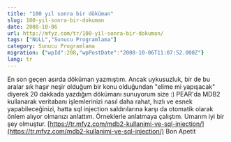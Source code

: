 ```yaml
---
title: "100 yıl sonra bir döküman"
slug: 100-yil-sonra-bir-dokuman
date: 2008-10-06
url: http://mfyz.com/tr/100-yil-sonra-bir-dokuman/
tags: ["NULL","Sunucu Programlama"]
category: Sunucu Programlama
migration: {"wpId":208,"wpPostDate":"2008-10-06T11:07:52.000Z"}
lang: tr
---
```


En son geçen asırda döküman yazmıştım. Ancak uykusuzluk, bir de bu aralar sık haşır neşir olduğum bir konu olduğundan "elime mi yapışacak" diyerek 20 dakkada yazdığım dökümanı sunuyorum size :) PEAR'da MDB2 kullanarak veritabanı işlemlerinizi nasıl daha rahat, hızlı ve esnek yapabileceğinizi, hatta sql injection saldırılarına karşı da otomatik olarak önlem alıyor olmanızı anlattım. Örneklerle anlatmaya çalıştım. Umarım iyi bir şey olmuştur. [https://tr.mfyz.com/mdb2-kullanimi-ve-sql-injection/](https://tr.mfyz.com/mdb2-kullanimi-ve-sql-injection/) Bon Apetit